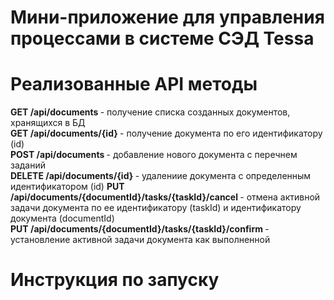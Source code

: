 # Мини-приложение для управления процессами в системе СЭД Tessa

# Реализованные API методы
<b>GET /api/documents </b> - получение списка созданных документов, хранящихся в БД <br>
<b>GET /api/documents/{id} </b> - получение документа по его идентификатору (id) <br> 
<b>POST /api/documents </b> - добавление нового документа с перечнем заданий <br>
<b>DELETE /api/documents/{id} </b> - удалениие документа с определенным идентификатором (id)
<b>PUT /api/documents/{documentId}/tasks/{taskId}/cancel </b> - отмена активной задачи документа по ее идентификатору (taskId) и идентификатору документа (documentId)<br>
<b>PUT /api/documents/{documentId}/tasks/{taskId}/confirm </b> - установление активной задачи документа как выполненной
# Инструкция по запуску